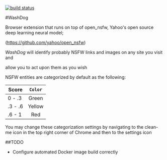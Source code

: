 [![build status](https://secure.travis-ci.org/substack/node-browserify.png)](https://travis-ci.org/substack/node-browserify)

#WashDog

Browser extension that runs on top of open_nsfw, Yahoo's open source deep learning neural model;

(https://github.com/yahoo/open_nsfw)

*WashDog* will identify probably NSFW links and images on any site you visit and 

allow you to act upon them as you wish



NSFW entities are categorized by default as the following:



| **Score**| `Color`      | 
| ---------|:------------:|
| 0  - .3  | Green        |
| .3 - .6  | Yellow       | 
| .6 - 1   | Red          | 



You may change these categorization settings by navigating to the clean-me icon in the top right corner of 
Chrome and then to the settings icon 








##TODO

+ Configure automated Docker image build correctly 
